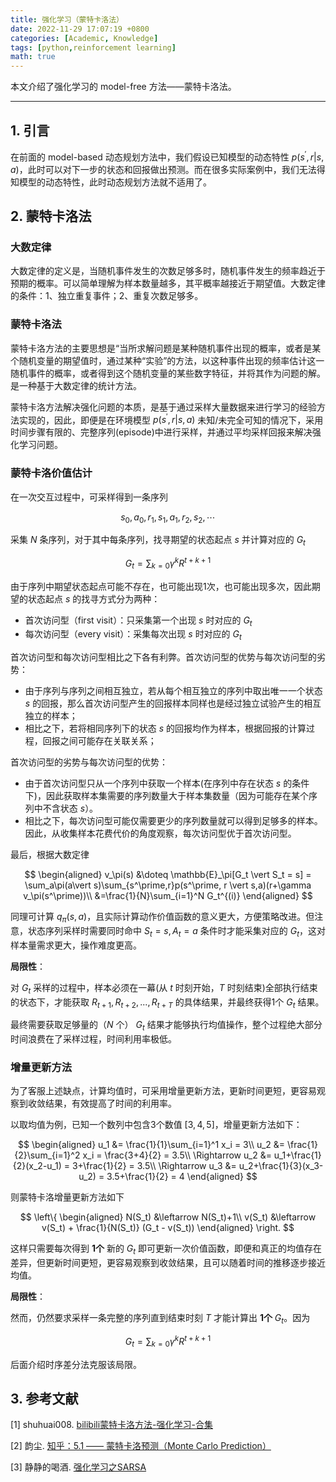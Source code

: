 ```yaml
---
title: 强化学习（蒙特卡洛法）
date: 2022-11-29 17:07:19 +0800
categories: [Academic, Knowledge]
tags: [python,reinforcement learning]
math: true
---
```


本文介绍了强化学习的 model-free 方法——蒙特卡洛法。

<!--more-->

---

## 1. 引言

在前面的 model-based 动态规划方法中，我们假设已知模型的动态特性 $p(s^\prime,r \vert s,a)$，此时可以对下一步的状态和回报做出预测。而在很多实际案例中，我们无法得知模型的动态特性，此时动态规划方法就不适用了。

## 2. 蒙特卡洛法

### 大数定律

大数定律的定义是，当随机事件发生的次数足够多时，随机事件发生的频率趋近于预期的概率。可以简单理解为样本数量越多，其平概率越接近于期望值。大数定律的条件：1、独立重复事件；2、重复次数足够多。

### 蒙特卡洛法

蒙特卡洛方法的主要思想是“当所求解问题是某种随机事件出现的概率，或者是某个随机变量的期望值时，通过某种“实验”的方法，以这种事件出现的频率估计这一随机事件的概率，或者得到这个随机变量的某些数字特征，并将其作为问题的解。是一种基于大数定律的统计方法。

蒙特卡洛方法解决强化问题的本质，是基于通过采样大量数据来进行学习的经验方法实现的，因此，即便是在环境模型 $p(s^\prime,r \vert s,a)$ 未知/未完全可知的情况下，采用时间步骤有限的、完整序列(episode)中进行采样，并通过平均采样回报来解决强化学习问题。

### 蒙特卡洛价值估计

在一次交互过程中，可采样得到一条序列

$$
s_0, a_0, r_1, s_1, a_1, r_2, s_2,\cdots 
$$

采集 $N$ 条序列，对于其中每条序列，找寻期望的状态起点 $s$ 并计算对应的 $G_t$

$$
G_t = \sum_{k=0} \gamma^k R^{t+k+1}
$$

由于序列中期望状态起点可能不存在，也可能出现1次，也可能出现多次，因此期望的状态起点 $s$ 的找寻方式分为两种：
- 首次访问型（first visit）：只采集第一个出现 $s$ 时对应的 $G_t$
- 每次访问型（every visit）：采集每次出现 $s$ 时对应的 $G_t$

首次访问型和每次访问型相比之下各有利弊。首次访问型的优势与每次访问型的劣势：
- 由于序列与序列之间相互独立，若从每个相互独立的序列中取出唯一一个状态 $s$ 的回报，那么首次访问型产生的回报样本同样也是经过独立试验产生的相互独立的样本；
- 相比之下，若将相同序列下的状态 $s$ 的回报均作为样本，根据回报的计算过程，回报之间可能存在关联关系；

首次访问型的劣势与每次访问型的优势：
- 由于首次访问型只从一个序列中获取一个样本(在序列中存在状态 $s$ 的条件下)，因此获取样本集需要的序列数量大于样本集数量（因为可能存在某个序列中不含状态 $s$）。
- 相比之下，每次访问型可能仅需要更少的序列数量就可以得到足够多的样本。因此，从收集样本花费代价的角度观察，每次访问型优于首次访问型。

最后，根据大数定律

$$
\begin{aligned}
v_\pi(s) &\doteq \mathbb{E}_\pi[G_t \vert S_t = s] = \sum_a\pi(a\vert s)\sum_{s^\prime,r}p(s^\prime, r \vert s,a)(r+\gamma v_\pi(s^\prime))\\
&=\frac{1}{N}\sum_{i=1}^N G_t^{(i)}
\end{aligned}
$$

同理可计算 $q_\pi(s,a)$，且实际计算动作价值函数的意义更大，方便策略改进。但注意，状态序列采样时需要同时命中 $S_t=s,A_t = a$ 条件时才能采集对应的 $G_t$，这对样本量需求更大，操作难度更高。

**局限性**：

对 $G_t$ 采样的过程中，样本必须在一幕(从 $t$ 时刻开始，$T$ 时刻结束)全部执行结束的状态下，才能获取 $R_{t+1},R_{t+2},...,R_{t+T}$ 的具体结果，并最终获得1个 $G_t$ 结果。

最终需要获取足够量的（$N$ 个） $G_t$ 结果才能够执行均值操作，整个过程绝大部分时间浪费在了采样过程，时间利用率极低。

### 增量更新方法

为了客服上述缺点，计算均值时，可采用增量更新方法，更新时间更短，更容易观察到收敛结果，有效提高了时间的利用率。

以取均值为例，已知一个数列中包含3个数值 $[3,4,5]$，增量更新方法如下：

$$
\begin{aligned}
u_1 &= \frac{1}{1}\sum_{i=1}^1 x_i = 3\\
u_2 &= \frac{1}{2}\sum_{i=1}^2 x_i = \frac{3+4}{2} = 3.5\\
\Rightarrow u_2 &= u_1+\frac{1}{2}(x_2-u_1) = 3+\frac{1}{2} = 3.5\\
\Rightarrow u_3 &= u_2+\frac{1}{3}(x_3-u_2) = 3.5+\frac{1}{2} = 4
\end{aligned}
$$

则蒙特卡洛增量更新方法如下

$$
\left\{
\begin{aligned}
N(S_t) &\leftarrow N(S_t)+1\\
v(S_t) &\leftarrow v(S_t) + \frac{1}{N(S_t)} (G_t - v(S_t))
\end{aligned}
\right.
$$

这样只需要每次得到 **1个** 新的 $G_t$ 即可更新一次价值函数，即便和真正的均值存在差异，但更新时间更短，更容易观察到收敛结果，且可以随着时间的推移逐步接近均值。

**局限性**：

然而，仍然要求采样一条完整的序列直到结束时刻 $T$ 才能计算出 **1个** $G_t$。因为

$$
G_t = \sum_{k=0} \gamma^k R^{t+k+1}
$$

后面介绍时序差分法克服该局限。

## 3. 参考文献

[1] shuhuai008. [bilibili蒙特卡洛方法-强化学习-合集](https://space.bilibili.com/97068901/channel/collectiondetail?sid=196314)

[2] 韵尘. [知乎：5.1 —— 蒙特卡洛预测（Monte Carlo Prediction）](https://zhuanlan.zhihu.com/p/538564739)

[3] 静静的喝酒. [强化学习之SARSA](https://blog.csdn.net/qq_34758157/article/details/124608790?spm=1001.2014.3001.5501)